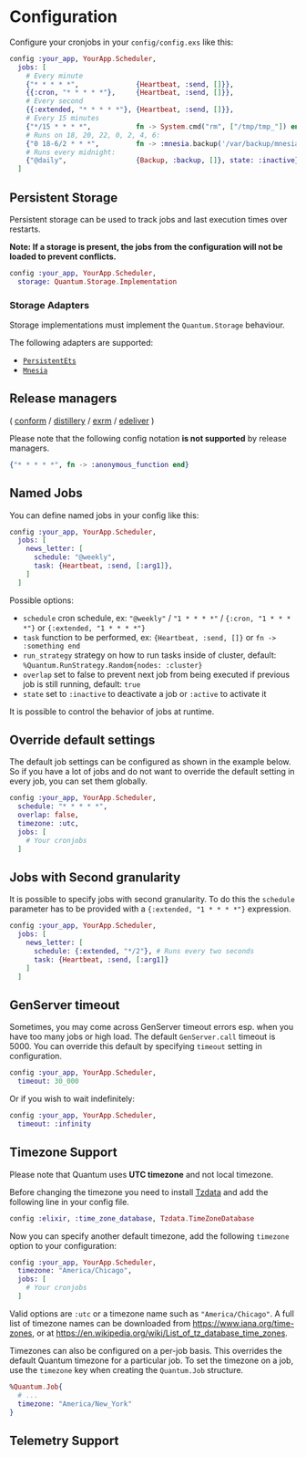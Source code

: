 # Configuration

Configure your cronjobs in your `config/config.exs` like this:

```elixir
config :your_app, YourApp.Scheduler,
  jobs: [
    # Every minute
    {"* * * * *",              {Heartbeat, :send, []}},
    {{:cron, "* * * * *"},     {Heartbeat, :send, []}},
    # Every second
    {{:extended, "* * * * *"}, {Heartbeat, :send, []}},
    # Every 15 minutes
    {"*/15 * * * *",           fn -> System.cmd("rm", ["/tmp/tmp_"]) end},
    # Runs on 18, 20, 22, 0, 2, 4, 6:
    {"0 18-6/2 * * *",         fn -> :mnesia.backup('/var/backup/mnesia') end},
    # Runs every midnight:
    {"@daily",                 {Backup, :backup, []}, state: :inactive}
  ]
```

## Persistent Storage

Persistent storage can be used to track jobs and last execution times over restarts.

**Note: If a storage is present, the jobs from the configuration will not be loaded to prevent conflicts.**

```elixir
config :your_app, YourApp.Scheduler,
  storage: Quantum.Storage.Implementation
```

### Storage Adapters

Storage implementations must implement the `Quantum.Storage` behaviour.

The following adapters are supported:

* [`PersistentEts`](https://hex.pm/packages/quantum_storage_persistent_ets)
* [`Mnesia`](https://hex.pm/packages/quantum_storage_mnesia)

## Release managers
(
[conform](https://github.com/bitwalker/conform) /
[distillery](https://github.com/bitwalker/distillery) /
[exrm](https://github.com/bitwalker/exrm) /
[edeliver](https://github.com/boldpoker/edeliver)
)

Please note that the following config notation **is not supported** by release managers.

```elixir
{"* * * * *", fn -> :anonymous_function end}
```

## Named Jobs

You can define named jobs in your config like this:

```elixir
config :your_app, YourApp.Scheduler,
  jobs: [
    news_letter: [
      schedule: "@weekly",
      task: {Heartbeat, :send, [:arg1]},
    ]
  ]
```

Possible options:
- `schedule` cron schedule, ex: `"@weekly"` / `"1 * * * *"` / `{:cron, "1 * * * *"}` or `{:extended, "1 * * * *"}`
- `task` function to be performed, ex: `{Heartbeat, :send, []}` or `fn -> :something end`
- `run_strategy` strategy on how to run tasks inside of cluster, default: `%Quantum.RunStrategy.Random{nodes: :cluster}`
- `overlap` set to false to prevent next job from being executed if previous job is still running, default: `true`
- `state` set to `:inactive` to deactivate a job or `:active` to activate it

It is possible to control the behavior of jobs at runtime.

## Override default settings

The default job settings can be configured as shown in the example below.
So if you have a lot of jobs and do not want to override the
default setting in every job, you can set them globally.

```elixir
config :your_app, YourApp.Scheduler,
  schedule: "* * * * *",
  overlap: false,
  timezone: :utc,
  jobs: [
    # Your cronjobs
  ]
```

## Jobs with Second granularity

It is possible to specify jobs with second granularity.
To do this the `schedule` parameter has to be provided with a `{:extended, "1 * * * *"}` expression.

```elixir
config :your_app, YourApp.Scheduler,
  jobs: [
    news_letter: [
      schedule: {:extended, "*/2"}, # Runs every two seconds
      task: {Heartbeat, :send, [:arg1]}
    ]
  ]
```

## GenServer timeout

Sometimes, you may come across GenServer timeout errors esp. when you have
too many jobs or high load. The default `GenServer.call` timeout is 5000.
You can override this default by specifying `timeout` setting in configuration.

```elixir
config :your_app, YourApp.Scheduler,
  timeout: 30_000
```

Or if you wish to wait indefinitely:

```elixir
config :your_app, YourApp.Scheduler,
  timeout: :infinity
```

## Timezone Support

Please note that Quantum uses **UTC timezone** and not local timezone.

Before changing the timezone you need to install [Tzdata](https://github.com/lau/tzdata) and add the following line in your config file.

```elixir
config :elixir, :time_zone_database, Tzdata.TimeZoneDatabase
```

Now you can specify another default timezone, add the following `timezone` option to your configuration:

```elixir
config :your_app, YourApp.Scheduler,
  timezone: "America/Chicago",
  jobs: [
    # Your cronjobs
  ]
```

Valid options are `:utc` or a timezone name such as `"America/Chicago"`. A full list of timezone names can be downloaded from https://www.iana.org/time-zones, or at https://en.wikipedia.org/wiki/List_of_tz_database_time_zones.

Timezones can also be configured on a per-job basis. This overrides the default Quantum timezone for a particular job. To set the timezone on a job, use the `timezone` key when creating the `Quantum.Job` structure.

```elixir
%Quantum.Job{
  # ...
  timezone: "America/New_York"
}
```

## Telemetry Support

